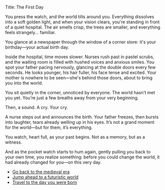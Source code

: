 Title: The First Day

You press the watch, and the world tilts around you. Everything dissolves into a soft golden light, and when your vision clears, you're standing in front of a quiet hospital. The air smells crisp, the trees are smaller, and everything feels strangely... familiar.

You glance at a newspaper through the window of a corner store: it's your birthday—your actual birth day.

Inside the hospital, time moves slower. Nurses rush past in pastel scrubs, and the waiting room is filled with hushed voices and anxious smiles. You spot your father pacing nervously, glancing at the double doors every few seconds. He looks younger, his hair fuller, his face tense and excited. Your mother is nowhere to be seen—she's behind those doors, about to bring you into the world.

You sit quietly in the corner, unnoticed by everyone. The world hasn’t met you yet. You’re just a few breaths away from your very beginning.

Then, a sound. A cry. Your cry.

A nurse steps out and announces the birth. Your father freezes, then bursts into laughter, tears already welling up in his eyes. It’s not a grand moment for the world—but for them, it’s everything.

You watch, heart full, as your past begins. Not as a memory, but as a witness.

And as the pocket watch starts to hum again, gently pulling you back to your own time, you realize something: before you could change the world, it had already changed for you—on this very day.

- [Go back to the medieval era](https://github.com/PustiRay/choose-your-own-adventure/tree/pusti)
- [Jump ahead to a futuristic world](https://github.com/PustiRay/choose-your-own-adventure/blob/khushi/future.md)
- [Travel to the day you were born](https://github.com/PustiRay/choose-your-own-adventure/blob/aman/birth_day.md)
